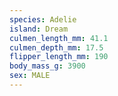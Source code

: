 ```yaml
---
species: Adelie
island: Dream
culmen_length_mm: 41.1
culmen_depth_mm: 17.5
flipper_length_mm: 190
body_mass_g: 3900
sex: MALE
---
```


